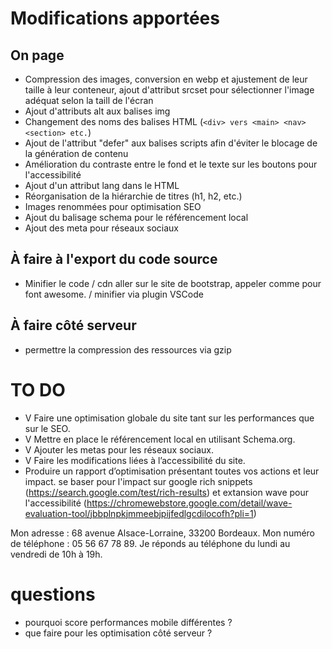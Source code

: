 # Modifications apportées

## On page

- Compression des images, conversion en webp et ajustement de leur taille à leur conteneur, ajout d'attribut srcset pour sélectionner l'image adéquat selon la taill de l'écran
- Ajout d'attributs alt aux balises img
- Changement des noms des balises HTML (```<div> vers <main> <nav> <section> etc.```) 
- Ajout de l'attribut "defer" aux balises scripts afin d'éviter le blocage de la génération de contenu
- Amélioration du contraste entre le fond et le texte sur les boutons pour l'accessibilité
- Ajout d'un attribut lang dans le HTML
- Réorganisation de la hiérarchie de titres (h1, h2, etc.)
- Images renommées pour optimisation SEO
- Ajout du balisage schema pour le référencement local
- Ajout des meta pour réseaux sociaux



## À faire à l'export du code source 

- Minifier le code / cdn aller sur le site de bootstrap, appeler comme pour font awesome. / minifier via plugin VSCode

## À faire côté serveur 

- permettre la compression des ressources via gzip



# TO DO

- V Faire une optimisation globale du site tant sur les performances que sur le SEO.
- V Mettre en place le référencement local en utilisant Schema.org.
- V Ajouter les metas pour les réseaux sociaux.
- V Faire les modifications liées à l’accessibilité du site.
- Produire un rapport d’optimisation présentant toutes vos actions et leur impact.
    se baser pour l'impact sur google rich snippets (https://search.google.com/test/rich-results)
    et extansion wave pour l'accessibilité (https://chromewebstore.google.com/detail/wave-evaluation-tool/jbbplnpkjmmeebjpijfedlgcdilocofh?pli=1)

Mon adresse : 68 avenue Alsace-Lorraine, 33200 Bordeaux.
Mon numéro de téléphone : 05 56 67 78 89.
Je réponds au téléphone du lundi au vendredi de 10h à 19h.




# questions 

- pourquoi score performances mobile différentes ?
- que faire pour les optimisation côté serveur ?